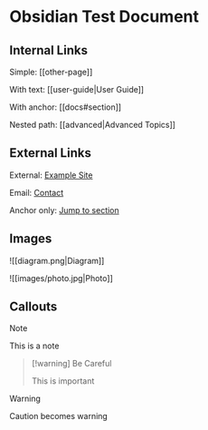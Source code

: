 # Obsidian Test Document

## Internal Links

Simple: [[other-page]]

With text: [[user-guide|User Guide]]

With anchor: [[docs#section]]

Nested path: [[advanced|Advanced Topics]]

## External Links

External: [Example Site](https://example.com)

Email: [Contact](mailto:test@example.com)

Anchor only: [Jump to section](#local)

## Images

![[diagram.png|Diagram]]

![[images/photo.jpg|Photo]]

## Callouts

> [!note]
>
>
>
> This is a note

> [!warning] Be Careful
>
>
>
> This is important

> [!warning]
>
>
>
> Caution becomes warning
